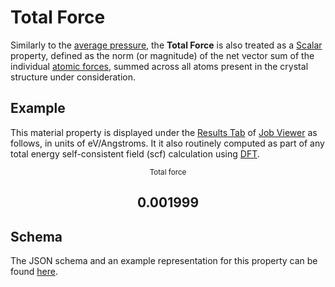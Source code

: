 # Total Force

Similarly to the [average pressure](pressure.md), the **Total Force** is also treated as a [Scalar](../../properties/classification/general.md) property, defined as the norm (or magnitude) of the net vector sum of the individual [atomic forces](../structural/basis.md), summed across all atoms present in the crystal structure under consideration.

## Example

This material property is displayed under the [Results Tab](../../jobs/ui/results-tab.md) of [Job Viewer](../../jobs/ui/viewer.md) as follows, in units of eV/Angstroms. It it also routinely computed as part of any total energy self-consistent field (scf) calculation using [DFT](../../models/dft/overview.md).

<div class="clearfix">
    <center>
        <div class="chart"><i class="zmdi zmdi-arrows zmdi-hc-3x"></i></div>
        <div class="count">
        	<small>Total force</small>
            <h2>0.001999</h2>
        </div>
     </center>
</div>

## Schema 

The JSON schema and an example representation for this property can be found [here](../../properties/data/list.md#total-force).
